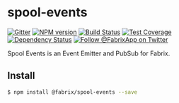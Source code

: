 # spool-events

[![Gitter][gitter-image]][gitter-url]
[![NPM version][npm-image]][npm-url]
[![Build Status][ci-image]][ci-url]
[![Test Coverage][coverage-image]][coverage-url]
[![Dependency Status][daviddm-image]][daviddm-url]
[![Follow @FabrixApp on Twitter][twitter-image]][twitter-url]

Spool Events is an Event Emitter and PubSub for Fabrix.

## Install
```sh
$ npm install @fabrix/spool-events --save
```

[npm-image]: https://img.shields.io/npm/v/@fabrix/spool-events.svg?style=flat-square
[npm-url]: https://npmjs.org/package/@fabrix/spool-events
[ci-image]: https://img.shields.io/circleci/project/github/fabrix-app/spool-events/master.svg
[ci-url]: https://circleci.com/gh/fabrix-app/spool-events/tree/master
[daviddm-image]: http://img.shields.io/david/fabrix-app/spool-events.svg?style=flat-square
[daviddm-url]: https://david-dm.org/fabrix-app/spool-events
[gitter-image]: http://img.shields.io/badge/+%20GITTER-JOIN%20CHAT%20%E2%86%92-1DCE73.svg?style=flat-square
[gitter-url]: https://gitter.im/fabrix-app/fabrix
[twitter-image]: https://img.shields.io/twitter/follow/FabrixApp.svg?style=social
[twitter-url]: https://twitter.com/FabrixApp
[coverage-image]: https://img.shields.io/codeclimate/coverage/github/fabrix-app/spool-events.svg?style=flat-square
[coverage-url]: https://codeclimate.com/github/fabrix-app/spool-events/coverage
